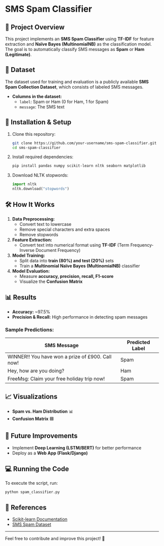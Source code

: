 # SMS Spam Classifier

## 📌 Project Overview
This project implements an **SMS Spam Classifier** using **TF-IDF** for feature extraction and **Naïve Bayes (MultinomialNB)** as the classification model. The goal is to automatically classify SMS messages as **Spam** or **Ham (Legitimate)**.

## 📂 Dataset
The dataset used for training and evaluation is a publicly available **SMS Spam Collection Dataset**, which consists of labeled SMS messages.

- **Columns in the dataset:**
  - `label`: Spam or Ham (0 for Ham, 1 for Spam)
  - `message`: The SMS text

## 🔧 Installation & Setup
1. Clone this repository:
   ```sh
   git clone https://github.com/your-username/sms-spam-classifier.git
   cd sms-spam-classifier
   ```
2. Install required dependencies:
   ```sh
   pip install pandas numpy scikit-learn nltk seaborn matplotlib
   ```
3. Download NLTK stopwords:
   ```python
   import nltk
   nltk.download("stopwords")
   ```

## 🛠️ How It Works
1. **Data Preprocessing:**
   - Convert text to lowercase
   - Remove special characters and extra spaces
   - Remove stopwords
2. **Feature Extraction:**
   - Convert text into numerical format using **TF-IDF** (Term Frequency-Inverse Document Frequency)
3. **Model Training:**
   - Split data into **train (80%) and test (20%)** sets
   - Train a **Multinomial Naïve Bayes (MultinomialNB)** classifier
4. **Model Evaluation:**
   - Measure **accuracy, precision, recall, F1-score**
   - Visualize the **Confusion Matrix**

## 📊 Results
- **Accuracy:** ~97.5%
- **Precision & Recall:** High performance in detecting spam messages

### Sample Predictions:
| SMS Message | Predicted Label |
|-------------|----------------|
| WINNER!! You have won a prize of £900. Call now! | Spam |
| Hey, how are you doing? | Ham |
| FreeMsg: Claim your free holiday trip now! | Spam |

## 📈 Visualizations
- **Spam vs. Ham Distribution** 📊
- **Confusion Matrix** 🟦

## 🚀 Future Improvements
- Implement **Deep Learning (LSTM/BERT)** for better performance
- Deploy as a **Web App (Flask/Django)**

## 💻 Running the Code
To execute the script, run:
```sh
python spam_classifier.py
```

## 🔗 References
- [Scikit-learn Documentation](https://scikit-learn.org/stable/)
- [SMS Spam Dataset](https://www.kaggle.com/uciml/sms-spam-collection-dataset)

---
Feel free to contribute and improve this project! 🎯



